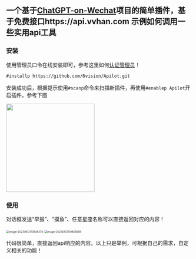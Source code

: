 ## 一个基于[ChatGPT-on-Wechat](https://github.com/zhayujie/chatgpt-on-wechat)项目的简单插件，基于免费接口https://api.vvhan.com 示例如何调用一些实用api工具

### 安装

使用管理员口令在线安装即可，参考这里如何[认证管理员](https://www.wangpc.cc/aigc/chatgpt-on-wechat_plugin/)！

```
#installp https://github.com/6vision/Apilot.git
```

安装成功后，根据提示使用`#scanp`命令来扫描新插件，再使用`#enablep Apilot`开启插件，参考下图

<img width="240" src="https://cdn.jsdelivr.net/gh/6vision/PicBED@latest/images/2023/08/12/539fddb2344205e137fd5933b1f5f20f-image-20230812111523205-02596d.png" />

### 使用

对话框发送“早报”、“摸鱼”、任意星座名称可以直接返回对应的内容！

<img src="https://cdn.jsdelivr.net/gh/6vision/PicBED@latest/images/2023/08/12/227e04d5f08800ef62ea2eb080dfa751-image-20230812110548378-6198d9.png" alt="image-20230812110548378" style="zoom:50%;" />

<img src="https://cdn.jsdelivr.net/gh/6vision/PicBED@latest/images/2023/08/12/534b9bc440c8ecf66d059dda793d2c72-image-20230812110609065-91a85e.png" alt="image-20230812110609065" style="zoom:50%;" />

代码很简单，直接返回api响应的内容。以上只是举例，可根据自己的需求，自定义相关的功能！
